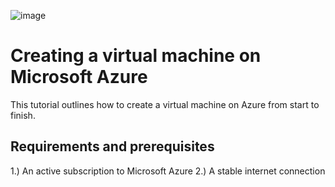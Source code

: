 ![image](https://github.com/Chillsoda/creating-a-virtual-machine/assets/161760771/a5767a6c-1b75-4aaf-ab70-e5c617b65165)



<h1> Creating a virtual machine on Microsoft Azure</h1> 

This tutorial outlines how to create a virtual machine on Azure from start to finish. 

<h2> Requirements and prerequisites</h2> 
1.) An active subscription to Microsoft Azure 
2.) A stable internet connection 




